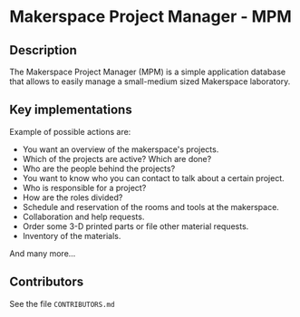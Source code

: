 # Makerspace Project Manager - MPM

## Description
The Makerspace Project Manager (MPM) is a simple application database that allows to easily manage a small-medium sized Makerspace laboratory.


## Key implementations
Example of possible actions are:

* You want an overview of the makerspace's projects.
* Which of the projects are active? Which are done?
* Who are the people behind the projects?
* You want to know who you can contact to talk about a certain project.
* Who is responsible for a project?
* How are the roles divided?
* Schedule and reservation of the rooms and tools at the makerspace.
* Collaboration and help requests.
* Order some 3-D printed parts or file other material requests.
* Inventory of the materials. 

And many more... 

## Contributors
See the file `CONTRIBUTORS.md` 